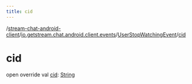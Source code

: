 ```yaml
---
title: cid
---
```

/[stream-chat-android-client](../../index.md)/[io.getstream.chat.android.client.events](../index.md)/[UserStopWatchingEvent](index.md)/[cid](cid.md)  
  
  
  
# cid  
open override val [cid](cid.md): [String](https://kotlinlang.org/api/latest/jvm/stdlib/kotlin/-string/index.html)
